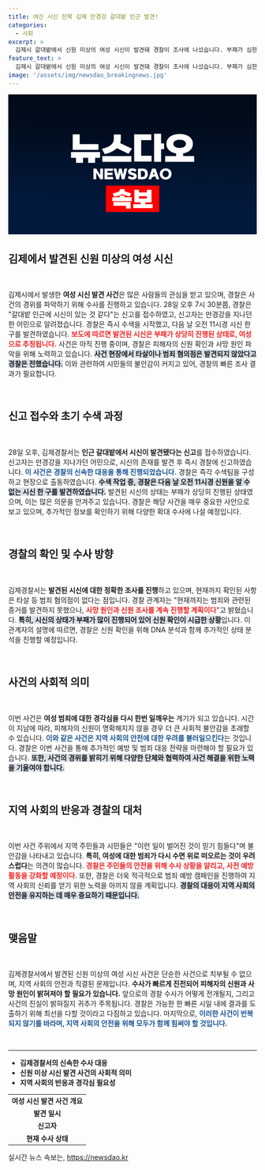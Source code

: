 ```yaml
---
title: 여신 시신 전북 김제 만경강 갈대밭 인근 발견!
categories:
  - 사회
excerpt: >
  김제시 갈대밭에서 신원 미상의 여성 시신이 발견돼 경찰이 조사에 나섰습니다. 부패가 심한 상태로 타살 혐의는 없는 상태, 사인 규명에 주목해야 할 듯!
feature_text: >
  김제시 갈대밭에서 신원 미상의 여성 시신이 발견돼 경찰이 조사에 나섰습니다. 부패가 심한 상태로 타살 혐의는 없는 상태, 사인 규명에 주목해야 할 듯!
image: '/assets/img/newsdao_breakingnews.jpg'
---
```


<p><img src="/assets/img/newsdao_breakingnews.jpg" alt="ranknews 속보" /></p>

<h2 data-ke-size="size26">김제에서 발견된 신원 미상의 여성 시신</h2>

<p data-ke-size="size16">&nbsp;</p>

<p data-ke-size="size16">김제시에서 발생한 <b>여성 시신 발견 사건</b>은 많은 사람들의 관심을 받고 있으며, 경찰은 사건의 경위를 파악하기 위해 수사를 진행하고 있습니다. 28일 오후 7시 30분쯤, 경찰은 "갈대밭 인근에 시신이 있는 것 같다"는 신고를 접수하였고, 신고자는 만경강을 지나던 한 어민으로 알려졌습니다. 경찰은 즉시 수색을 시작했고, 다음 날 오전 11시경 시신 한 구를 발견하였습니다. <b><span style="color: #ee2323;">보도에 따르면 발견된 시신은 부패가 상당히 진행된 상태로, 여성으로 추정됩니다.</span></b> 사건은 아직 진행 중이며, 경찰은 피해자의 신원 확인과 사망 원인 파악을 위해 노력하고 있습니다.  <b><span style="background-color: #21538527;">사건 현장에서 타살이나 범죄 혐의점은 발견되지 않았다고 경찰은 전했습니다.</span></b> 이와 관련하여 시민들의 불안감이 커지고 있어, 경찰의 빠른 조사 결과가 필요합니다.</p>

<p data-ke-size="size16">&nbsp;</p>

<h2 data-ke-size="size26">신고 접수와 초기 수색 과정</h2>

<p data-ke-size="size16">&nbsp;</p>

<p data-ke-size="size16">28일 오후, 김제경찰서는 <b>인근 갈대밭에서 시신이 발견됐다는 신고</b>를 접수하였습니다. 신고자는 만경강을 지나가던 어민으로, 시신의 존재를 발견 후 즉시 경찰에 신고하였습니다. <b><span style="color: #1a5490;">이 사건은 경찰의 신속한 대응을 통해 진행되었습니다.</span></b> 경찰은 즉각 수색팀을 구성하고 현장으로 출동하였습니다. <b><span style="background-color: #21538527;">수색 작업 중, 경찰은 다음 날 오전 11시경 신원을 알 수 없는 시신 한 구를 발견하였습니다.</span></b> 발견된 시신의 상태는 부패가 상당히 진행된 상태였으며, 이는 많은 의문을 안겨주고 있습니다. 경찰은 해당 사건을 매우 중요한 사안으로 보고 있으며, 추가적인 정보를 확인하기 위해 다양한 확대 수사에 나설 예정입니다.</p>

<p data-ke-size="size16">&nbsp;</p>

<h2 data-ke-size="size26">경찰의 확인 및 수사 방향</h2>

<p data-ke-size="size16">&nbsp;</p>

<p data-ke-size="size16">김제경찰서는 <b>발견된 시신에 대한 정확한 조사를 진행</b>하고 있으며, 현재까지 확인된 사항은 타살 등 범죄 혐의점이 없다는 점입니다. 경찰 관계자는 "현재까지는 범죄와 관련된 증거를 발견하지 못했으나, <b><span style="color: #ee2323;">사망 원인과 신원 조사를 계속 진행할 계획이다</span></b>"고 밝혔습니다. <b><span style="background-color: #21538527;">특히, 시신의 상태가 부패가 많이 진행되어 있어 신원 확인이 시급한 상황</span></b>입니다. 이 관계자의 설명에 따르면, 경찰은 신원 확인을 위해 DNA 분석과 함께 추가적인 상태 분석을 진행할 예정입니다.</p>

<p data-ke-size="size16">&nbsp;</p>

<h2 data-ke-size="size26">사건의 사회적 의미</h2>

<p data-ke-size="size16">&nbsp;</p>

<p data-ke-size="size16">이번 사건은 <b>여성 범죄에 대한 경각심을 다시 한번 일깨우는</b> 계기가 되고 있습니다. 시간이 지남에 따라, 피해자의 신원이 명확해지지 않을 경우 더 큰 사회적 불안감을 초래할 수 있습니다. <b><span style="color: #1a5490;">이와 같은 사건은 지역 사회의 안전에 대한 우려를 불러일으킨다</span></b>는 것입니다. 경찰은 이번 사건을 통해 추가적인 예방 및 범죄 대응 전략을 마련해야 할 필요가 있습니다. <b><span style="background-color: #21538527;">또한, 사건의 경위를 밝히기 위해 다양한 단체와 협력하여 사건 해결을 위한 노력을 기울여야 합니다.</span></b></p>

<p data-ke-size="size16">&nbsp;</p>

<h2 data-ke-size="size26">지역 사회의 반응과 경찰의 대처</h2>

<p data-ke-size="size16">&nbsp;</p>

<p data-ke-size="size16">이번 사건 주위에서 지역 주민들과 시민들은 "이런 일이 벌어진 것이 믿기 힘들다"며 불안감을 나타내고 있습니다. <b>특히, 여성에 대한 범죄가 다시 수면 위로 떠오르는 것이 우려스럽다</b>는 의견이 많습니다. <b><span style="color: #ee2323;">경찰은 주민들의 안전을 위해 수사 상황을 알리고, 사전 예방 활동을 강화할 예정이다</span></b>. 또한, 경찰은 더욱 적극적으로 범죄 예방 캠페인을 진행하여 지역 사회의 신뢰를 얻기 위한 노력을 아끼지 않을 계획입니다. <b><span style="background-color: #21538527;">경찰의 대응이 지역 사회의 안전을 유지하는 데 매우 중요하기 때문입니다.</span></b></p>

<p data-ke-size="size16">&nbsp;</p>

<h2 data-ke-size="size26">맺음말</h2>

<p data-ke-size="size16">&nbsp;</p>

<p data-ke-size="size16">김제경찰서에서 발견된 신원 미상의 여성 시신 사건은 단순한 사건으로 치부될 수 없으며, 지역 사회의 안전과 직결된 문제입니다. <b>수사가 빠르게 진전되어 피해자의 신원과 사망 원인이 밝혀져야 할 필요가 있습니다.</b> 앞으로의 경찰 수사가 어떻게 전개될지, 그리고 사건의 진실이 밝혀질지 귀추가 주목됩니다. 경찰은 가능한 한 빠른 시일 내에 결과를 도출하기 위해 최선을 다할 것이라고 다짐하고 있습니다. 마지막으로, <b><span style="color: #1a5490;">이러한 사건이 반복되지 않기를 바라며, 지역 사회의 안전을 위해 모두가 함께 힘써야 할 것입니다.</span></b></p>

<p data-ke-size="size16">&nbsp;</p>

<hr />

<ul>
  <li><b>김제경찰서의 신속한 수사 대응</b></li>
  <li><b>신원 미상 시신 발견 사건의 사회적 의미</b></li>
  <li><b>지역 사회의 반응과 경각심 필요성</b></li>
</ul>

<table style="width: 100%;">
  <tr>
    <td style="text-align: center; height: 17px;"><b>여성 시신 발견 사건 개요</b></td>
  </tr>
  <tr>
    <td style="text-align: center; height: 17px;"><b>발견 일시</b></td>
  </tr>
  <tr>
    <td style="text-align: center; height: 17px;"><b>신고자</b></td>
  </tr>
  <tr>
    <td style="text-align: center; height: 17px;"><b>현재 수사 상태</b></td>
  </tr>
</table>
실시간 뉴스 속보는, <a href="https://newsdao.kr" rel="dofollow">https://newsdao.kr</a>


